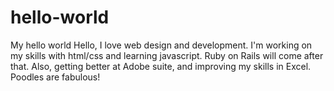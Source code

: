 # hello-world
My hello world 
Hello, I love web design and development. I'm working on my skills with html/css and learning javascript. Ruby on Rails will come after that. 
Also, getting better at Adobe suite, and improving my skills in Excel. 
Poodles are fabulous!
